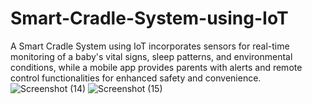 # Smart-Cradle-System-using-IoT
A Smart Cradle System using IoT incorporates sensors for real-time monitoring of a baby's vital signs, sleep patterns, and environmental conditions, while a mobile app provides parents with alerts and remote control functionalities for enhanced safety and convenience.
![Screenshot (14)](https://github.com/chirusai7x0/Smart-Cradle-System-using-IoT/assets/140515556/496596a2-69c0-47e9-9cc6-383e1a3c2a09)
![Screenshot (15)](https://github.com/chirusai7x0/Smart-Cradle-System-using-IoT/assets/140515556/5d1c18fb-49d7-4269-bbaf-89f7dce8676e)
